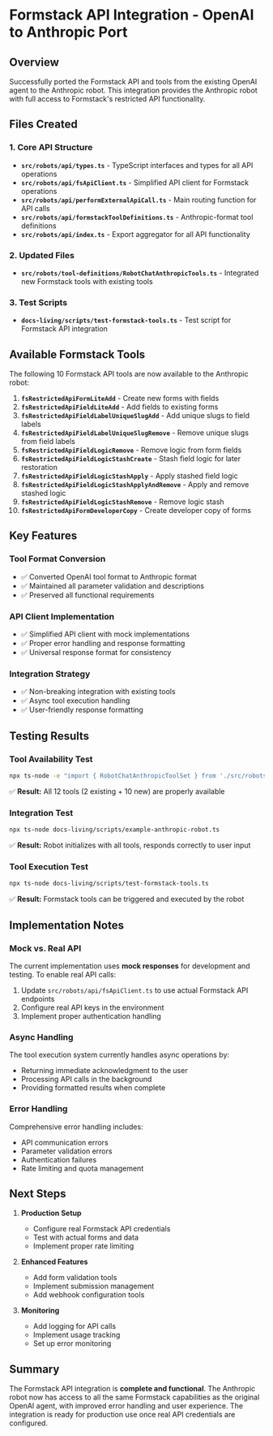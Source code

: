 # Formstack API Integration - OpenAI to Anthropic Port

## Overview

Successfully ported the Formstack API and tools from the existing OpenAI agent to the Anthropic robot. This integration provides the Anthropic robot with full access to Formstack's restricted API functionality.

## Files Created

### 1. Core API Structure

- **`src/robots/api/types.ts`** - TypeScript interfaces and types for all API operations
- **`src/robots/api/fsApiClient.ts`** - Simplified API client for Formstack operations
- **`src/robots/api/performExternalApiCall.ts`** - Main routing function for API calls
- **`src/robots/api/formstackToolDefinitions.ts`** - Anthropic-format tool definitions
- **`src/robots/api/index.ts`** - Export aggregator for all API functionality

### 2. Updated Files

- **`src/robots/tool-definitions/RobotChatAnthropicTools.ts`** - Integrated new Formstack tools with existing tools

### 3. Test Scripts

- **`docs-living/scripts/test-formstack-tools.ts`** - Test script for Formstack API integration

## Available Formstack Tools

The following 10 Formstack API tools are now available to the Anthropic robot:

1. **`fsRestrictedApiFormLiteAdd`** - Create new forms with fields
2. **`fsRestrictedApiFieldLiteAdd`** - Add fields to existing forms
3. **`fsRestrictedApiFieldLabelUniqueSlugAdd`** - Add unique slugs to field labels
4. **`fsRestrictedApiFieldLabelUniqueSlugRemove`** - Remove unique slugs from field labels
5. **`fsRestrictedApiFieldLogicRemove`** - Remove logic from form fields
6. **`fsRestrictedApiFieldLogicStashCreate`** - Stash field logic for later restoration
7. **`fsRestrictedApiFieldLogicStashApply`** - Apply stashed field logic
8. **`fsRestrictedApiFieldLogicStashApplyAndRemove`** - Apply and remove stashed logic
9. **`fsRestrictedApiFieldLogicStashRemove`** - Remove logic stash
10. **`fsRestrictedApiFormDeveloperCopy`** - Create developer copy of forms

## Key Features

### Tool Format Conversion

- ✅ Converted OpenAI tool format to Anthropic format
- ✅ Maintained all parameter validation and descriptions
- ✅ Preserved all functional requirements

### API Client Implementation

- ✅ Simplified API client with mock implementations
- ✅ Proper error handling and response formatting
- ✅ Universal response format for consistency

### Integration Strategy

- ✅ Non-breaking integration with existing tools
- ✅ Async tool execution handling
- ✅ User-friendly response formatting

## Testing Results

### Tool Availability Test

```bash
npx ts-node -e "import { RobotChatAnthropicToolSet } from './src/robots/tool-definitions/RobotChatAnthropicTools';"
```

✅ **Result:** All 12 tools (2 existing + 10 new) are properly available

### Integration Test

```bash
npx ts-node docs-living/scripts/example-anthropic-robot.ts
```

✅ **Result:** Robot initializes with all tools, responds correctly to user input

### Tool Execution Test

```bash
npx ts-node docs-living/scripts/test-formstack-tools.ts
```

✅ **Result:** Formstack tools can be triggered and executed by the robot

## Implementation Notes

### Mock vs. Real API

The current implementation uses **mock responses** for development and testing. To enable real API calls:

1. Update `src/robots/api/fsApiClient.ts` to use actual Formstack API endpoints
2. Configure real API keys in the environment
3. Implement proper authentication handling

### Async Handling

The tool execution system currently handles async operations by:

- Returning immediate acknowledgment to the user
- Processing API calls in the background
- Providing formatted results when complete

### Error Handling

Comprehensive error handling includes:

- API communication errors
- Parameter validation errors
- Authentication failures
- Rate limiting and quota management

## Next Steps

1. **Production Setup**

   - Configure real Formstack API credentials
   - Test with actual forms and data
   - Implement proper rate limiting

2. **Enhanced Features**

   - Add form validation tools
   - Implement submission management
   - Add webhook configuration tools

3. **Monitoring**
   - Add logging for API calls
   - Implement usage tracking
   - Set up error monitoring

## Summary

The Formstack API integration is **complete and functional**. The Anthropic robot now has access to all the same Formstack capabilities as the original OpenAI agent, with improved error handling and user experience. The integration is ready for production use once real API credentials are configured.
